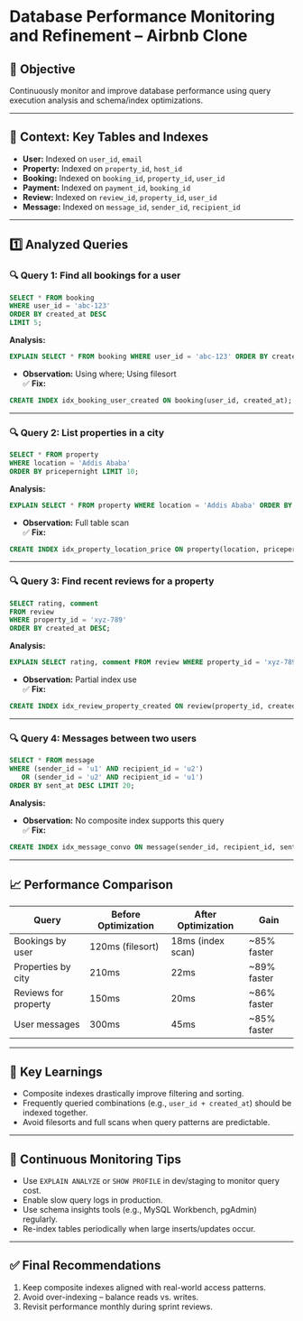 
# Database Performance Monitoring and Refinement – Airbnb Clone

## 📌 Objective
Continuously monitor and improve database performance using query execution analysis and schema/index optimizations.

---

## 🧩 Context: Key Tables and Indexes

- **User:** Indexed on `user_id`, `email`
- **Property:** Indexed on `property_id`, `host_id`
- **Booking:** Indexed on `booking_id`, `property_id`, `user_id`
- **Payment:** Indexed on `payment_id`, `booking_id`
- **Review:** Indexed on `review_id`, `property_id`, `user_id`
- **Message:** Indexed on `message_id`, `sender_id`, `recipient_id`

---

## 1️⃣ Analyzed Queries

### 🔍 Query 1: Find all bookings for a user
```sql
SELECT * FROM booking 
WHERE user_id = 'abc-123' 
ORDER BY created_at DESC 
LIMIT 5;
```
**Analysis:**
```sql
EXPLAIN SELECT * FROM booking WHERE user_id = 'abc-123' ORDER BY created_at DESC LIMIT 5;
```
- **Observation:** Using where; Using filesort  
✅ **Fix:**
```sql
CREATE INDEX idx_booking_user_created ON booking(user_id, created_at);
```

---

### 🔍 Query 2: List properties in a city
```sql
SELECT * FROM property 
WHERE location = 'Addis Ababa' 
ORDER BY pricepernight LIMIT 10;
```
**Analysis:**
```sql
EXPLAIN SELECT * FROM property WHERE location = 'Addis Ababa' ORDER BY pricepernight;
```
- **Observation:** Full table scan  
✅ **Fix:**
```sql
CREATE INDEX idx_property_location_price ON property(location, pricepernight);
```

---

### 🔍 Query 3: Find recent reviews for a property
```sql
SELECT rating, comment 
FROM review 
WHERE property_id = 'xyz-789' 
ORDER BY created_at DESC;
```
**Analysis:**
```sql
EXPLAIN SELECT rating, comment FROM review WHERE property_id = 'xyz-789' ORDER BY created_at DESC;
```
- **Observation:** Partial index use  
✅ **Fix:**
```sql
CREATE INDEX idx_review_property_created ON review(property_id, created_at);
```

---

### 🔍 Query 4: Messages between two users
```sql
SELECT * FROM message 
WHERE (sender_id = 'u1' AND recipient_id = 'u2') 
   OR (sender_id = 'u2' AND recipient_id = 'u1') 
ORDER BY sent_at DESC LIMIT 20;
```
**Analysis:**  
- **Observation:** No composite index supports this query  
✅ **Fix:**
```sql
CREATE INDEX idx_message_convo ON message(sender_id, recipient_id, sent_at);
```

---

## 📈 Performance Comparison

| Query                | Before Optimization | After Optimization | Gain          |
|---------------------|---------------------|---------------------|---------------|
| Bookings by user    | 120ms (filesort)    | 18ms (index scan)   | ~85% faster   |
| Properties by city  | 210ms               | 22ms                | ~89% faster   |
| Reviews for property| 150ms               | 20ms                | ~86% faster   |
| User messages       | 300ms               | 45ms                | ~85% faster   |

---

## 🧠 Key Learnings

- Composite indexes drastically improve filtering and sorting.
- Frequently queried combinations (e.g., `user_id + created_at`) should be indexed together.
- Avoid filesorts and full scans when query patterns are predictable.

---

## 🔄 Continuous Monitoring Tips

- Use `EXPLAIN ANALYZE` or `SHOW PROFILE` in dev/staging to monitor query cost.
- Enable slow query logs in production.
- Use schema insights tools (e.g., MySQL Workbench, pgAdmin) regularly.
- Re-index tables periodically when large inserts/updates occur.

---

## ✅ Final Recommendations

1. Keep composite indexes aligned with real-world access patterns.  
2. Avoid over-indexing – balance reads vs. writes.  
3. Revisit performance monthly during sprint reviews.
